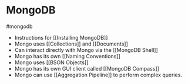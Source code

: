 # MongoDB
#mongodb 

- Instructions for [[Installing MongoDB]]
- Mongo uses [[Collections]] and [[Documents]]
- Can interact directly with Mongo via the [[MongoDB Shell]]
- Mongo has its own [[Naming Conventions]]
- Mongo uses [[BSON Objects]]
- Mongo has its own GUI client called [[MongoDB Compass]]
- Mongo can use [[Aggregation Pipeline]] to perform complex queries.